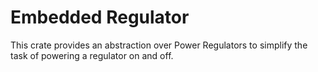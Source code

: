 # Embedded Regulator

This crate provides an abstraction over Power Regulators to simplify the
task of powering a regulator on and off.

